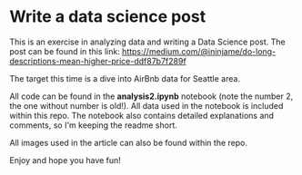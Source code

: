 ﻿# Write a data science post
 
 This is an exercise in analyzing data and writing a Data Science post.
 The post can be found in this link: https://medium.com/@ininjame/do-long-descriptions-mean-higher-price-ddf87b7f289f
 
 The target this time is a dive into AirBnb data for Seattle area.
 
 All code can be found in the **analysis2.ipynb** notebook (note the number 2, the one without number is old!).
 All data used in the notebook is included within this repo.
 The notebook also contains detailed explanations and comments, so I'm keeping the readme short.
 
 All images used in the article can also be found within the repo.  
 
 Enjoy and hope you have fun!
